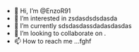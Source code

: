 - 👋 Hi, I’m @EnzoR91
- 👀 I’m interested in zsdasdsdsdasda
- 🌱 I’m currently sdsdasdassdadasdasdas
- 💞️ I’m looking to collaborate on .
- 📫 How to reach me ...fghf

<!---
EnzoR91/EnzoR91 is a ✨ special ✨ repository because its `README.md` (this file) appears on your GitHub profile.
You can click the Preview link to take a look at your changes.
--->
